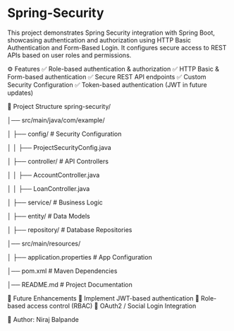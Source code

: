 # Spring-Security
This project demonstrates Spring Security integration with Spring Boot, showcasing authentication and authorization using HTTP Basic Authentication and Form-Based Login. It configures secure access to REST APIs based on user roles and permissions.

⚙️ Features
✅ Role-based authentication & authorization
✅ HTTP Basic & Form-based authentication
✅ Secure REST API endpoints
✅ Custom Security Configuration
✅ Token-based authentication (JWT in future updates)

🔧 Project Structure
spring-security/

│── src/main/java/com/example/

│   ├── config/                  # Security Configuration

│   │   ├── ProjectSecurityConfig.java

│   ├── controller/              # API Controllers

│   │   ├── AccountController.java

│   │   ├── LoanController.java

│   ├── service/                 # Business Logic

│   ├── entity/                  # Data Models

│   ├── repository/              # Database Repositories

│── src/main/resources/

│   ├── application.properties   # App Configuration

│── pom.xml                      # Maven Dependencies

│── README.md                    # Project Documentation

📜 Future Enhancements
🚀 Implement JWT-based authentication
🚀 Role-based access control (RBAC)
🚀 OAuth2 / Social Login Integration

📩 Author: Niraj Balpande
